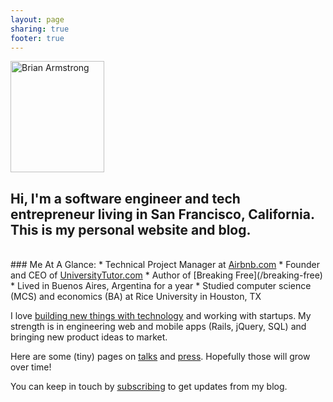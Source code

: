 ```yaml
---
layout: page
sharing: true
footer: true
---
```



<div class="thumbnail pull-right" style="width: 150px; height: 178px;"><img src="/images/brian_armstrong.png" alt="Brian Armstrong" width='150' height='178'></div>

## Hi, I'm a software engineer and tech entrepreneur living in San Francisco, California.  This is my personal website and blog.

<br/>
### Me At A Glance:
* Technical Project Manager at <a href="http://www.airbnb.com" target="_blank">Airbnb.com</a>
* Founder and CEO of <a href="http://www.universitytutor.com" target="_blank">UniversityTutor.com</a>
* Author of [Breaking Free](/breaking-free)
* Lived in Buenos Aires, Argentina for a year
* Studied computer science (MCS) and economics (BA) at Rice University in Houston, TX

I love <a href="/projects">building new things with technology</a> and working with startups.  My strength is in engineering web and mobile apps (Rails, jQuery, SQL) and bringing new product ideas to market.

Here are some (tiny) pages on [talks](/talks) and [press](/press).  Hopefully those will grow over time!

You can keep in touch by <a href="#" onclick="window.open('http://feedburner.google.com/fb/a/mailverify?uri=brianarmstrong/vTOG','FeedBurner','menubar=no,width=600,height=600,toolbar=no'); return false;">subscribing</a> to get updates from my blog.